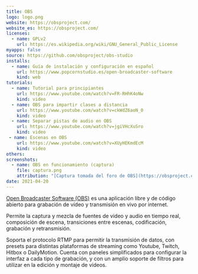 ```yaml
---
title: OBS
logo: logo.png
website: https://obsproject.com/
website_es: https://obsproject.com/
licenses:
  - name: GPLv2
    url: https://es.wikipedia.org/wiki/GNU_General_Public_License
myapps: false
source: https://github.com/obsproject/obs-studio
installs:
  - name: Guía de instalación y configuración en español
    url: https://www.popcornstudio.es/open-broadcaster-software
    kind: web
tutorials:
  - name: Tutorial para principiantes
    url: https://www.youtube.com/watch?v=FR-RHhK4oNw
    kind: video
  - name: OBS para impartir clases a distancia
    url: https://www.youtube.com/watch?v=ckWdZ6aoN_0
    kind: video
  - name: Separar pistas de audio en OBS
    url: https://www.youtube.com/watch?v=jgiVHcXuSro
    kind: video  
 - name: Escenas en OBS
    url: https://www.youtube.com/watch?v=XUyHEKmdEcM
    kind: video
others:
screenshots:
  - name: OBS en funcionamiento (captura)
    file: captura.png
    attribution: "[Captura tomada del foro de OBS](https://obsproject.com/forum/threads/what-can-i-use-to-take-screenshots-with-obs.80439/#lg=_xfUid-1-1618942649&slide=0)"
date: 2021-04-20
---
```


[Open Broadcaster Software (OBS)](https://es.wikipedia.org/wiki/Open_Broadcaster_Software) es una aplicación libre y de código abierto para grabación de vídeo y transmisión en vivo por internet.

Permite la captura y mezcla de fuentes de video y audio en tiempo real, composición de escena, transiciones entre escenas, codificación, grabación y retransmisión. 

Soporta el protocolo RTMP para permitir la transmisión de datos, con presets para distintas plataformas de streaming como Youtube, Twitch, Hitbox o DailyMotion. Cuenta con paneles simplificados para configurar la interfaz a cada tipo de grabación, y con un amplio soporte de filtros para utilizar en la edición y montaje de vídeos.


